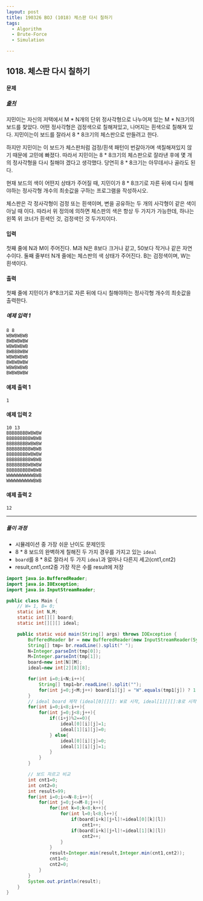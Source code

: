 ```yaml
---
layout: post
title: 190326 BOJ (1018) 체스판 다시 칠하기
tags:
  - Algorithm
  - Brute-Force
  - Simulation

---
```


## 1018. 체스판 다시 칠하기

#### 문제

##### [출처](https://www.acmicpc.net/problem/1018)

지민이는 자신의 저택에서 M * N개의 단위 정사각형으로 나누어져 있는 M * N크기의 보드를 찾았다. 어떤 정사각형은 검정색으로 칠해져있고, 나머지는 흰색으로 칠해져 있다. 지민이는이 보드를 잘라서 8 * 8크기의 체스판으로 만들려고 한다.

하지만 지민이는 이 보드가 체스판처럼 검정/흰색 패턴이 번갈아가며 색칠해져있지 않기 때문에 고민에 빠졌다. 따라서 지민이는 8 * 8크기의 체스판으로 잘라낸 후에 몇 개의 정사각형을 다시 칠해야 겠다고 생각했다. 당연히 8 * 8크기는 아무데서나 골라도 된다.

현재 보드의 색이 어떤지 상태가 주어질 때, 지민이가 8 * 8크기로 자른 뒤에 다시 칠해야하는 정사각형 개수의 최솟값을 구하는 프로그램을 작성하시오.

체스판은 각 정사각형이 검정 또는 흰색이며, 변을 공유하는 두 개의 사각형이 같은 색이 아닐 때 이다. 따라서 위 정의에 의하면 체스판의 색은 항상 두 가지가 가능한데, 하나는 왼쪽 위 코너가 흰색인 것, 검정색인 것 두가지이다.

#### 입력

첫째 줄에 N과 M이 주어진다. M과 N은 8보다 크거나 같고, 50보다 작거나 같은 자연수이다. 둘째 줄부터 N개 줄에는 체스판의 색 상태가 주어진다. B는 검정색이며, W는 흰색이다.

#### 출력

첫째 줄에 지민이가 8*8크기로 자른 뒤에 다시 칠해야하는 정사각형 개수의 최솟값을 출력한다.

##### 예제 입력 1

```
8 8
WBWBWBWB
BWBWBWBW
WBWBWBWB
BWBBBWBW
WBWBWBWB
BWBWBWBW
WBWBWBWB
BWBWBWBW
```

#### 예제 출력 1

```
1
```

#### 예제 입력 2

```
10 13
BBBBBBBBWBWBW
BBBBBBBBBWBWB
BBBBBBBBWBWBW
BBBBBBBBBWBWB
BBBBBBBBWBWBW
BBBBBBBBBWBWB
BBBBBBBBWBWBW
BBBBBBBBBWBWB
WWWWWWWWWWBWB
WWWWWWWWWWBWB
```

#### 예제 출력 2

```
12
```



------

##### 풀이 과정

- 시뮬레이션 중 가장 쉬운 난이도 문제인듯
- 8 * 8 보드의 완벽하게 칠해진 두 가지 경우를 가지고 있는 `ideal`
- `board`를 8 * 8로 잘라서 두 가지 `ideal`과 얼마나 다른지 세고(cnt1,cnt2)
- result,cnt1,cnt2중 가장 작은 수를 result에 저장

```java
import java.io.BufferedReader;
import java.io.IOException;
import java.io.InputStreamReader;

public class Main {
    // W= 1, B= 0;
    static int N,M;
    static int[][] board;
    static int[][][] ideal;

    public static void main(String[] args) throws IOException {
        BufferedReader br = new BufferedReader(new InputStreamReader(System.in));
        String[] tmp= br.readLine().split(" ");
        N=Integer.parseInt(tmp[0]);
        M=Integer.parseInt(tmp[1]);
        board=new int[N][M];
        ideal=new int[2][8][8];

        for(int i=0;i<N;i++){
            String[] tmp1=br.readLine().split("");
            for(int j=0;j<M;j++) board[i][j] = "W".equals(tmp1[j]) ? 1 : 0;
        }
        // ideal board 제작 (ideal[0][][]: W로 시작, ideal[1][][]:B로 시작)
        for(int i=0;i<8;i++){
            for(int j=0;j<8;j++){
                if((i+j)%2==0){
                    ideal[0][i][j]=1;
                    ideal[1][i][j]=0;
                } else{
                    ideal[0][i][j]=0;
                    ideal[1][i][j]=1;
                }
            }
        }

        // 보드 자르고 비교
        int cnt1=0;
        int cnt2=0;
        int result=99;
        for(int i=0;i<=N-8;i++){
            for(int j=0;j<=M-8;j++){
                for(int k=0;k<8;k++){
                    for(int l=0;l<8;l++){
                        if(board[i+k][j+l]!=ideal[0][k][l])
                            cnt1++;
                        if(board[i+k][j+l]!=ideal[1][k][l])
                            cnt2++;
                    }
                }
                result=Integer.min(result,Integer.min(cnt1,cnt2));
                cnt1=0;
                cnt2=0;
            }
        }
        System.out.println(result);
    }
}
```

